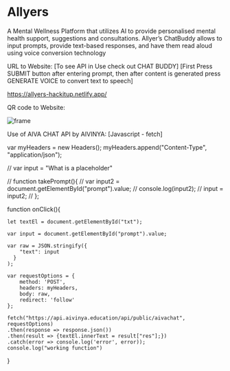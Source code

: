 # Allyers

A Mental Wellness Platform that utilizes AI to provide personalised mental health support, suggestions and consultations.
Allyer’s ChatBuddy allows to input prompts, provide text-based responses, and have them read aloud using voice
conversion technology

URL to Website: [To see API in Use check out CHAT BUDDY] [First Press SUBMIT button after entering prompt, then after content is generated press GENERATE VOICE to convert text to speech]

https://allyers-hackitup.netlify.app/

QR code to Website:

![frame](https://user-images.githubusercontent.com/126204661/226153261-f4585dcc-5e3d-46c2-8d8a-a6b2bd3fbfb7.png)

Use of AIVA CHAT API by AIVINYA: [Javascript - fetch]

var myHeaders = new Headers();
myHeaders.append("Content-Type", "application/json");

// var input = "What is a placeholder"

// function takePrompt(){
//     var input2 = document.getElementById("prompt").value;
//     console.log(input2);
//     input = input2;
// };

function onClick(){

    let textEl = document.getElementById("txt");

    var input = document.getElementById("prompt").value;

    var raw = JSON.stringify({
        "text": input
      }
    );

    var requestOptions = {
        method: 'POST',
        headers: myHeaders,
        body: raw,
        redirect: 'follow'
    };

    fetch("https://api.aivinya.education/api/public/aivachat", requestOptions)
    .then(response => response.json())
    .then(result => {textEl.innerText = result["res"];})
    .catch(error => console.log('error', error));
    console.log("working function")
}

